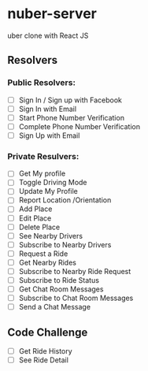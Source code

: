 # nuber-server
uber clone with React JS

## Resolvers

### Public Resolvers:
- [ ] Sign In / Sign up with Facebook
- [ ] Sign In with Email
- [ ] Start Phone Number Verification
- [ ] Complete Phone Number Verification
- [ ] Sign Up with Email

### Private Resulvers:
- [ ] Get My profile
- [ ] Toggle Driving Mode
- [ ] Update My Profile
- [ ] Report Location /Orientation
- [ ] Add Place
- [ ] Edit Place
- [ ] Delete Place
- [ ] See Nearby Drivers
- [ ] Subscribe to Nearby Drivers
- [ ] Request a Ride
- [ ] Get Nearby Rides
- [ ] Subscribe to Nearby Ride Request
- [ ] Subscribe to Ride Status
- [ ] Get Chat Room Messages
- [ ] Subscribe to Chat Room Messages
- [ ] Send a Chat Message

## Code Challenge

- [ ] Get Ride History
- [ ] See Ride Detail
